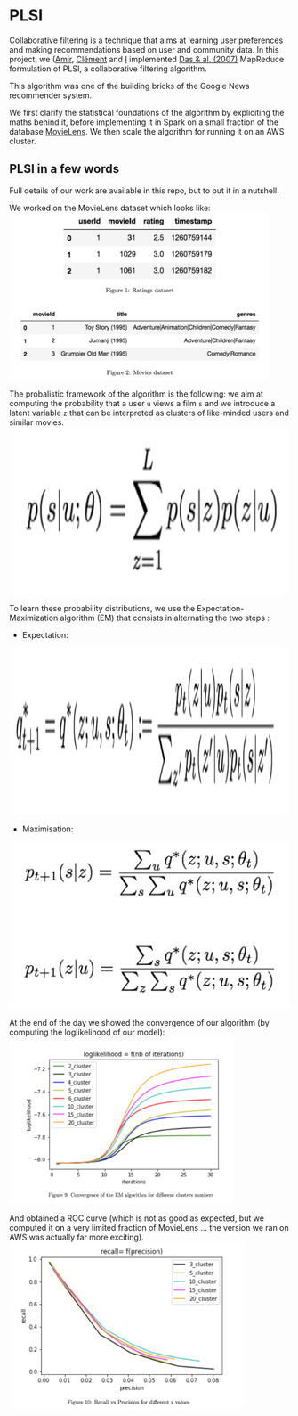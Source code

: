 # PLSI

Collaborative filtering is a technique that aims at learning user preferences and making recommendations based on user and community data. In this project, we ([Amir](https://github.com/amirbenmahjoub), [Clément](https://github.com/clemonster) and [I](https://github.com/SachaIZADI) implemented [Das & al. (2007)](http://citeseerx.ist.psu.edu/viewdoc/download?doi=10.1.1.80.4329&rep=rep1&type=pdf) MapReduce formulation of PLSI, a collaborative filtering algorithm. 

This algorithm was one of the building bricks of the Google News recommender system. 

We first clarify the statistical foundations of the algorithm by expliciting the maths behind it, before implementing it in Spark on a small fraction of the database [MovieLens](https://grouplens.org/datasets/movielens/). We then scale the algorithm for running it on an AWS cluster.


## PLSI in a few words

Full details of our work are available in this repo, but to put it in a nutshell.

We worked on the MovieLens dataset which looks like:
<img src = "Img/dataset.png" height="300">

The probalistic framework of the algorithm is the following: we aim at computing the probability that a user `u` views a film `s` and we introduce a latent variable `z` that can be interpreted as clusters of like-minded users and similar movies.
<img src = "Img/probabilistic_model.png" height="300">

To learn these probability distributions, we use the Expectation-Maximization algorithm (EM) that consists in alternating the two steps :

- Expectation:
<img src = "Img/E_step.png" height="300">

- Maximisation:
<img src = "Img/M_step.png" height="300">

At the end of the day we showed the convergence of our algorithm (by computing the loglikelihood of our model):
<img src = "Img/loglikelihood.png" height="300">

And obtained a ROC curve (which is not as good as expected, but we computed it on a very limited fraction of MovieLens ... the version we ran on AWS was actually far more exciting).
<img src = "Img/ROC.png" height="300">
